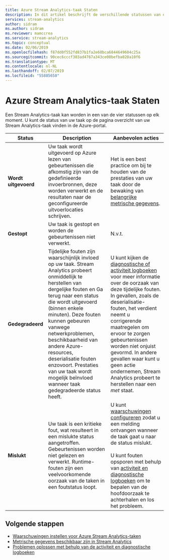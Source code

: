 ```yaml
---
title: Azure Stream Analytics-taak Staten
description: In dit artikel beschrijft de verschillende statussen van een Stream Analytics-taak
services: stream-analytics
author: sidram
ms.author: sidram
ms.reviewer: mamccrea
ms.service: stream-analytics
ms.topic: conceptual
ms.date: 02/06/2019
ms.openlocfilehash: f87dd0f552fd837b1fa2e60bca6844649604c25a
ms.sourcegitcommit: 90cec6cccf303ad4767a343ce00befba020a10f6
ms.translationtype: MT
ms.contentlocale: nl-NL
ms.lasthandoff: 02/07/2019
ms.locfileid: "55885658"
---
```

# <a name="azure-stream-analytics-job-states"></a>Azure Stream Analytics-taak Staten

Een Stream Analytics-taak kan worden in een van de vier statussen op elk moment. U kunt de status van uw taak op de pagina overzicht van uw Stream Analytics-taak vinden in de Azure-portal. 

| Status | Description | Aanbevolen acties |
| --- | --- | --- |
| **Wordt uitgevoerd** | Uw taak wordt uitgevoerd op Azure lezen van gebeurtenissen die afkomstig zijn van de gedefinieerde invoerbronnen, deze worden verwerkt en de resultaten naar de geconfigureerde uitvoerlocaties schrijven. | Het is een best practice om bij te houden van de prestaties van uw taak door de bewaking van [belangrijke metrische gegevens](https://docs.microsoft.com/azure/stream-analytics/stream-analytics-set-up-alerts#scenarios-to-monitor). |
| **Gestopt** | Uw taak is gestopt en worden de gebeurtenissen niet verwerkt. | N.v.t. | 
| **Gedegradeerd** | Tijdelijke fouten zijn waarschijnlijk invloed op uw taak. Stream Analytics probeert onmiddellijk te herstellen van dergelijke fouten en Ga terug naar een status die wordt uitgevoerd (binnen enkele minuten). Deze fouten kunnen gebeuren vanwege netwerkproblemen, beschikbaarheid van andere Azure-resources, deserialisatie fouten enzovoort. Prestaties van uw taak wordt mogelijk beïnvloed wanneer taak gedegradeerde status heeft.| U kunt kijken de [diagnostische of activiteit logboeken](https://docs.microsoft.com/azure/stream-analytics/stream-analytics-job-diagnostic-logs#debugging-using-activity-logs) voor meer informatie over de oorzaak van deze tijdelijke fouten. In gevallen, zoals de deserialisatie-fouten, het verdient neemt u corrigerende maatregelen om ervoor te zorgen gebeurtenissen worden niet onjuist gevormd. In andere gevallen waar kunt u geen actie ondernemen, Stream Analytics probeert te herstellen naar een *met* staat.  |
| **Mislukt** | Uw taak is een kritieke fout, wat resulteert in een mislukte status aangetroffen. Gebeurtenissen worden niet gelezen en verwerkt. Runtime-fouten zijn een veelvoorkomende oorzaak van de taken in een foutstatus loopt. | U kunt [waarschuwingen configureren](https://docs.microsoft.com/azure/stream-analytics/stream-analytics-set-up-alerts#set-up-alerts-in-the-azure-portal) zodat u een melding ontvangen wanneer de taak gaat u naar de status mislukt. <br> <br>U kunt fouten opsporen met behulp van [activiteit en diagnostische logboeken](https://docs.microsoft.com/azure/stream-analytics/stream-analytics-job-diagnostic-logs#debugging-using-activity-logs) om te bepalen van de hoofdoorzaak te achterhalen en los het probleem.|

## <a name="next-steps"></a>Volgende stappen
* [Waarschuwingen instellen voor Azure Stream Analytics-taken](stream-analytics-set-up-alerts.md)
* [Metrische gegevens beschikbaar zijn in Stream Analytics](https://docs.microsoft.com/azure/stream-analytics/stream-analytics-monitoring#metrics-available-for-stream-analytics)
* [Problemen oplossen met behulp van de activiteit en diagnostische logboeken](https://docs.microsoft.com/azure/stream-analytics/stream-analytics-job-diagnostic-logs)
